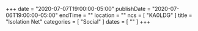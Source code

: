 +++
date = "2020-07-07T19:00:00-05:00"
publishDate = "2020-07-06T19:00:00-05:00"
endTime = ""
location = ""
ncs = [ "KA0LDG" ]
title = "Isolation Net"
categories = [ "Social" ]
dates = [ "" ]
+++
